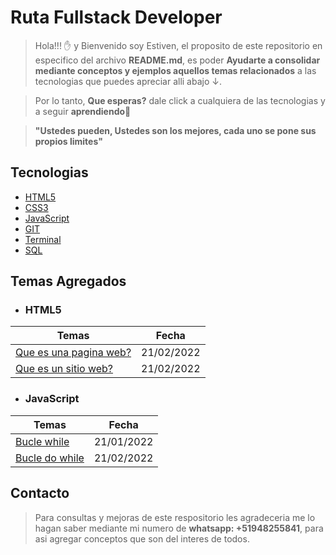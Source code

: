# **Ruta Fullstack Developer**

> Hola!!! ✋ y Bienvenido soy Estiven, el proposito de este repositorio en especifico del archivo **README.md**, es poder **Ayudarte a consolidar mediante conceptos y ejemplos aquellos temas relacionados** a las tecnologias que puedes apreciar alli abajo ↓.

> Por lo tanto, **Que esperas?** dale click a cualquiera de las tecnologias y a seguir **aprendiendo**👨

> **"Ustedes pueden, Ustedes son los mejores, cada uno se pone sus propios limites"**

## **Tecnologias**

- [HTML5](./HTML5/HTML5.md)
- [CSS3](./CSS3/CSS3.md)
- [JavaScript](./JS/javascript.md)
- [GIT](./GIT/GIT.md)
- [Terminal](./terminal/Terminal.md)
- [SQL](./SQL/sql.md)

## **Temas Agregados**

- ### **HTML5**

| Temas                                      | Fecha      |
| ------------------------------------------ | ---------- |
| [Que es una pagina web?](./HTML5/HTML5.md) | 21/02/2022 |
| [Que es un sitio web?](./HTML5/HTML5.md)   | 21/02/2022 |

- ### **JavaScript**

| Temas                                | Fecha      |
| ------------------------------------ | ---------- |
| [Bucle while](./JS/javascript.md)    | 21/01/2022 |
| [Bucle do while](./JS/javascript.md) | 21/02/2022 |

## **Contacto**

> Para consultas y mejoras de este respositorio les agradeceria me lo hagan saber mediante mi numero de **whatsapp: +51948255841**, para asi agregar conceptos que son del interes de todos.
